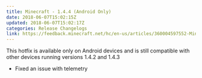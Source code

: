 ```yaml
---
title: Minecraft - 1.4.4 (Android Only)
date: 2018-06-07T15:02:15Z
updated: 2018-06-07T15:02:17Z
categories: Release Changelogs
link: https://feedback.minecraft.net/hc/en-us/articles/360004597552-Minecraft-1-4-4-Android-Only-
---
```


This hotfix is available only on Android devices and is still compatible with other devices running versions 1.4.2 and 1.4.3

- Fixed an issue with telemetry
